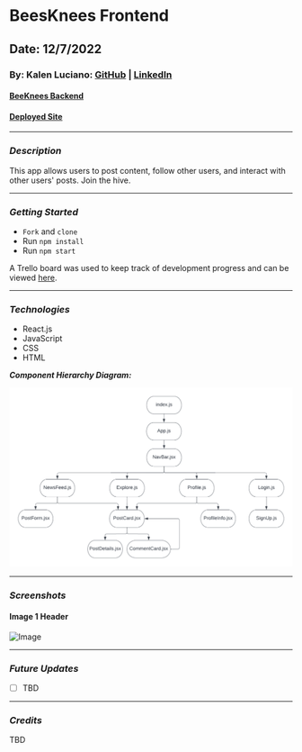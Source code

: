 # BeesKnees Frontend

## Date: 12/7/2022

### By: Kalen Luciano: [GitHub](https://github.com/kalenluciano) | [LinkedIn](https://www.linkedin.com/in/kalenluciano/)

#### [BeeKnees Backend](https://github.com/kalenluciano/bees-knees-backend)

#### [Deployed Site](https://bees-knees-frontend.herokuapp.com)

---

### **_Description_**

This app allows users to post content, follow other users, and interact with other users' posts. Join the hive.

---

### **_Getting Started_**

-   `Fork` and `clone`
-   Run `npm install`
-   Run `npm start`

A Trello board was used to keep track of development progress and can be viewed [here](https://trello.com/b/2omo5oFi/beesknees).

---

### **_Technologies_**

-   React.js
-   JavaScript
-   CSS
-   HTML

**_Component Hierarchy Diagram:_**

![Component Hierarchy Diagram](./assets/beesknees-component-hierarchy-diagram.png)

---

### **_Screenshots_**

#### Image 1 Header

![Image]()

---

### **_Future Updates_**

-   [ ] TBD

---

### **_Credits_**

TBD
